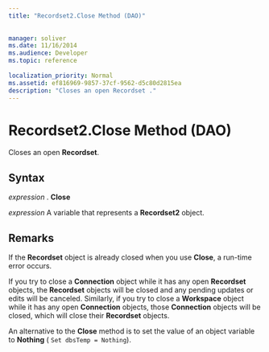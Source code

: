 ```yaml
---
title: "Recordset2.Close Method (DAO)"
 
 
manager: soliver
ms.date: 11/16/2014
ms.audience: Developer
ms.topic: reference
  
localization_priority: Normal
ms.assetid: ef816969-9857-37cf-9562-d5c80d2815ea
description: "Closes an open Recordset ."
---
```


# Recordset2.Close Method (DAO)

Closes an open **Recordset**. 
  
## Syntax

 *expression*  . **Close**
  
 *expression*  A variable that represents a **Recordset2** object. 
  
## Remarks

If the **Recordset** object is already closed when you use **Close**, a run-time error occurs. 
  
If you try to close a **Connection** object while it has any open **Recordset** objects, the **Recordset** objects will be closed and any pending updates or edits will be canceled. Similarly, if you try to close a **Workspace** object while it has any open **Connection** objects, those **Connection** objects will be closed, which will close their **Recordset** objects. 
  
An alternative to the **Close** method is to set the value of an object variable to **Nothing** (  `Set dbsTemp = Nothing`).
  

